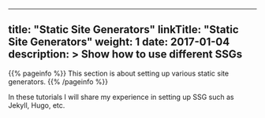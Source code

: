 
---
title: "Static Site Generators"
linkTitle: "Static Site Generators"
weight: 1
date: 2017-01-04
description: >
  Show how to use different SSGs
---

{{% pageinfo %}}
This section is about setting up various static site generators.
{{% /pageinfo %}}

In these tutorials I will share my experience in setting up SSG such as Jekyll, Hugo, etc.

